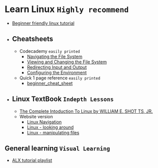 # Learn Linux ``Highly recommend``
- [Beginner friendly linux tutorial](https://www.javatpoint.com/linux-directories)
- ## Cheatsheets
	- Codecademy `easily printed`
		- [Navigating the File System](https://www.codecademy.com/learn/learn-the-command-line/modules/learn-the-command-line-navigation/cheatsheet)
		- [Viewing and Changing the File System](https://www.codecademy.com/learn/learn-the-command-line/modules/learn-the-command-line-manipulation/cheatsheet)
		- [Redirecting Input and Output](https://www.codecademy.com/learn/learn-the-command-line/modules/learn-the-command-line-redirection/cheatsheet)
		- [Configuring the Environment](https://www.codecademy.com/learn/learn-the-command-line/modules/learn-the-command-line-environment/cheatsheet)
  	- Quick 1 page reference `easily printed`
		- [beginner_cheat_sheet](files/Linux_Cheat_Sheet_Good_for_Beginners.pdf)
- ## Linux TextBook `Indepth Lessons`
	- [The Complete Intoduction To Linux by WILLIAM E. SHOT TS, JR.](./files/The_LINUX_Command_Line_Complete_Introduction.pdf)
	- Website version
		- [Linux Navigation](http://linuxcommand.org/lc3_lts0020.php)
		- [Linux - looking around](http://linuxcommand.org/lc3_lts0030.php)
		- [Linux - manipulating files](http://linuxcommand.org/lc3_lts0050.php)
## General learning `Visual Learning`
- [ALX tutorial playlist](https://www.youtube.com/watch?v=C-U3hgTHb34&list=PLTpdEvFxLcXxrnqi8kG911a19QXz1bxRi)
  